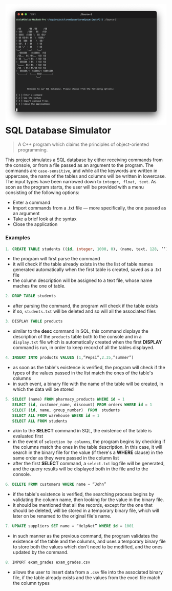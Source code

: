 <img src="icon.png" align="right"/>

# SQL Database Simulator

> A C++ program which claims the principles of object-oriented programming.

  This project simulates a SQL database by either receiving commands from the console, or from a file passed as an argument to the program. The commands are `case-sensitive`, and while all the keywords are written in uppercase, the name of the tables and columns will be written in lowercase. The input types have been narrowed down to `integer, float, text`.
  As soon as the program starts, the user will be provided with a menu consisting of the following options:
- Enter a command
- Import commands from a .txt file — more specifically, the one passed as an argument
- Take a brief look at the syntax
- Close the application
  
  
### Examples
```sql
1. CREATE TABLE students ((id, integer, 1000, 0), (name, text, 128, ’’), (group, text,50,’1000’)) 
```
   - the program will first parse the command
   - it will check if the table already exists in the the list of table names generated automatically when the first table is created, saved as a .txt file
   - the column description will be assigned to a text file, whose name maches the one of table.
  
```sql
2. DROP TABLE students 
```
   - after parsing the command, the program will check if the table exists
   - if so, `students.txt` will be deleted and so will all the associated files
```sql
3. DISPLAY TABLE products
```
   - similar to the **desc** command in SQL, this command displays the description of the `products` table both to the console and in a `display.txt` file which is automatically created when the first **DISPLAY** command is run, in order to keep record of all the tables displayed.
```sql  
4. INSERT INTO products VALUES (1,”Pepsi”,2.35,”summer”)
```
   - as soon as the table's existence is verified, the program will check if the types of the values passed in the list match the ones of the table's columns
   - in such event, a binary file with the name of the table will be created, in which the data will be stored
    
```sql
5. SELECT (name) FROM pharmacy_products WHERE id = 1
   SELECT (id, customer_name, discount) FROM orders WHERE id = 1
   SELECT (id, name, group_number)  FROM  students
   SELECT ALL FROM warehouse WHERE id = 1
   SELECT ALL FROM students
```
   - akin to the **SELECT** command in SQL, the existence of the table is evaluated first
   - in the event of `selection by columns`, the program begins by checking if the columns match the ones in the table description. In this case, it will search in the binary file for the value (if there's a **WHERE** clause) in the same order as they were passed in the column list
   - after the first **SELECT** command, a `select.txt` log file will be generated, and the query results will be displayed both in the file and to the console.
```sql
6. DELETE FROM customers WHERE name = “John”
```
   - if the table's existence is verified, the searching process begins by validating the column name, then looking for the value in the binary file.
   - it should be mentioned that all the records, except for the one that should be deleted, will be stored in a temporary binary file, which will later on be renamed to the original file's name.

```sql
7. UPDATE suppliers SET name = “HelpNet” WHERE id = 1001
```
   - in such manner as the previous command, the program validates the existence of the table and the columns, and uses a temporary binary file to store both the values which don't need to be modified, and the ones updated by the command.
   
```sql
8. IMPORT exam_grades exam_grades.csv
   ```
   - allows the user to insert data from a `.csv` file into the associated binary file, if the table already exists and the values from the excel file match the column types


   
